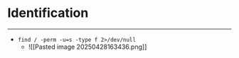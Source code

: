 # Identification
---
- `find / -perm -u=s -type f 2>/dev/null`
	- ![[Pasted image 20250428163436.png]]